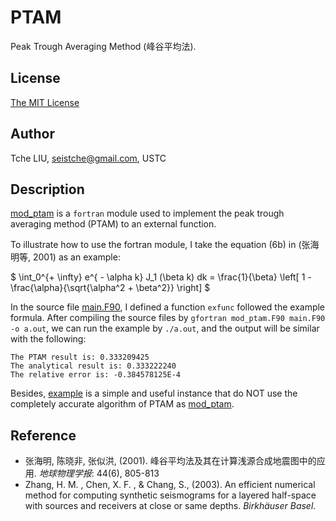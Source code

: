# PTAM

Peak Trough Averaging Method (峰谷平均法).

## License

[The MIT License](http://tchel.mit-license.org/)

## Author

Tche LIU, seistche@gmail.com, USTC

## Description

[mod_ptam](mod_ptam.F90) is a `fortran` module used to implement the peak trough averaging method (PTAM) to an external function.

To illustrate how to use the fortran module, I take the equation (6b) in (张海明等, 2001) as an example:

$ \int_0^{+ \infty} e^{ - \alpha k} J_1 (\beta k) dk = \frac{1}{\beta} \left[ 1 - \frac{\alpha}{\sqrt{\alpha^2 + \beta^2}} \right] $

In the source file [main.F90](main.F90), I defined a function `exfunc` followed the example formula. After compiling the source files by `gfortran mod_ptam.F90 main.F90 -o a.out`, we can run the example by `./a.out`, and the output will be similar with the following:

```shell
The PTAM result is: 0.333209425
The analytical result is: 0.333222240
The relative error is: -0.384578125E-4
```

Besides, [example](example.F90) is a simple and useful instance that do NOT use the completely accurate algorithm of PTAM as [mod_ptam](mod_ptam.F90).

## Reference

- 张海明, 陈晓非, 张似洪, (2001). 峰谷平均法及其在计算浅源合成地震图中的应用. _地球物理学报_: 44(6), 805-813
- Zhang, H. M. ,  Chen, X. F. , &  Chang, S., (2003). An efficient  numerical method for computing synthetic seismograms for a layered  half-space with sources and receivers at close or same depths. _Birkhäuser Basel_.